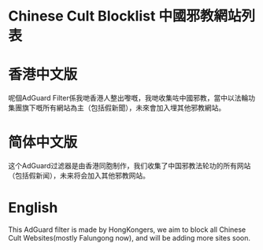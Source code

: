 # Chinese Cult Blocklist 中國邪教網站列表
# 香港中文版
呢個AdGuard Filter係我哋香港人整出嚟嘅，我哋收集咗中國邪教，當中以法輪功集團旗下嘅所有網站為主（包括假新聞），未來會加入埋其他邪教網站。
# 简体中文版
这个AdGuard过滤器是由香港同胞制作，我们收集了中国邪教法轮功的所有网站（包括假新闻），未来将会加入其他邪教网站。
# English
This AdGuard filter is made by HongKongers, we aim to block all Chinese Cult Websites(mostly Falungong now), and will be adding more sites soon.
